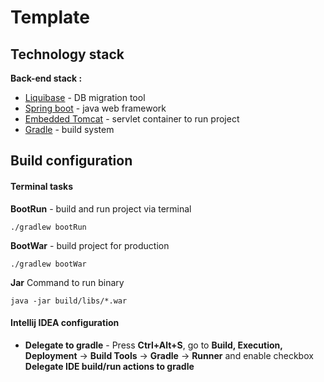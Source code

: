 # Template

## Technology stack
 
 **Back-end stack :**
 - [Liquibase][] - DB migration tool
 - [Spring boot][] - java web framework
 - [Embedded Tomcat][] - servlet container to run project
 - [Gradle][] - build system

## Build configuration
#### Terminal tasks

**BootRun** - build and run project via terminal

    ./gradlew bootRun

**BootWar** - build project for production

    ./gradlew bootWar

**Jar** Command to run binary

    java -jar build/libs/*.war

#### Intellij IDEA configuration

 - **Delegate to gradle** - 
 Press **Ctrl+Alt+S**, go to **Build, Execution, Deployment** -> **Build Tools** -> **Gradle** -> **Runner**
 and enable checkbox **Delegate IDE build/run actions to gradle**

[Spring boot]: https://spring.io/
[Liquibase]: https://www.liquibase.org/
[Embedded Tomcat]: http://tomcat.apache.org/
[Gradle]: https://gradle.org/
